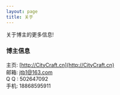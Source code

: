 ```yaml
---
layout: page
title: 关于
---  
```


关于博主的更多信息!

### 博主信息  

主页: [http://CityCraft.cn](http://CityCraft.cn)   
邮箱: [jtb1@163.com](mailto:jtb1@163.com)   
Q Q : 502647092   
手机: 18868595911    